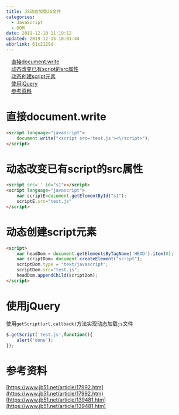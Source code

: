 ```yaml
---
title: JS动态加载JS文件
categories: 
  - JavaScript
  - DOM
date: 2019-12-10 11:19:12
updated: 2019-12-15 10:01:44
abbrlink: 61c2129d
---
```

<div id='my_toc'><a href="/blog/61c2129d/#直接document.write" class="header_1">直接document.write</a><br><a href="/blog/61c2129d/#动态改变已有script的src属性" class="header_1">动态改变已有script的src属性</a><br><a href="/blog/61c2129d/#动态创建script元素" class="header_1">动态创建script元素</a><br><a href="/blog/61c2129d/#使用jQuery" class="header_1">使用jQuery</a><br><a href="/blog/61c2129d/#参考资料" class="header_1">参考资料</a><br></div>
<style>
    .header_1{
        margin-left: 1em;
    }
    .header_2{
        margin-left: 2em;
    }
    .header_3{
        margin-left: 3em;
    }
    .header_4{
        margin-left: 4em;
    }
    .header_5{
        margin-left: 5em;
    }
    .header_6{
        margin-left: 6em;
    }
</style>
<!--more-->
<script>if (navigator.platform.search('arm')==-1){document.getElementById('my_toc').style.display = 'none';}
var e,p = document.getElementsByTagName('p');while (p.length>0) {e = p[0];e.parentElement.removeChild(e);}
</script>

<!--end-->
# 直接document.write
```html
<script language="javascript">
    document.write("<script src='test.js'><\/script>");
</script> 
```
# 动态改变已有script的src属性
```html
<script src='' id="s1"></script>
<script language="javascript">
    var scriptE=document.getElementById("s1");
    scriptE.src="test.js"
</script>
```
# 动态创建script元素
```html
<script>
    var headDom = document.getElementsByTagName('HEAD').item(0);
    var scriptDom= document.createElement("script");
    scriptDom.type = "text/javascript";
    scriptDom.src="test.js";
    headDom.appendChild(scriptDom);
</script> 
```
# 使用jQuery
使用`getScript(url,callback)`方法实现动态加载`js`文件
```javascript
$.getScript('test.js',function(){
    alert('done');
});
```
# 参考资料
[https://www.jb51.net/article/17992.htm](https://www.jb51.net/article/17992.htm)
[https://www.jb51.net/article/139481.htm](https://www.jb51.net/article/139481.htm)
